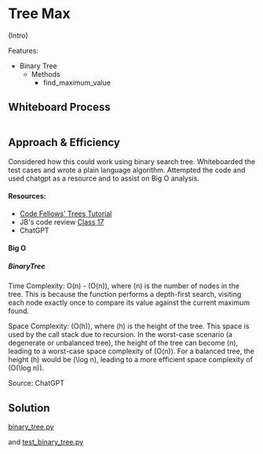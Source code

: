 # Tree Max
(Intro)

Features:

- Binary Tree
  - Methods
    - find_maximum_value


## Whiteboard Process
![]()


## Approach & Efficiency
Considered how this could work using binary search tree. Whiteboarded the test cases and wrote a plain language algorithm. Attempted the code and used chatgpt as a resource and to assist on Big O analysis.

#### Resources:

- [Code Fellows' Trees Tutorial](https://codefellows.github.io/common_curriculum/data_structures_and_algorithms/Code_401/class-15/resources/Trees.html)
- JB's code review [Class 17](https://zoom.us/rec/play/vu2fA0oAt_apPPWIqHibndKWKcf0ikQieYclVHkNjNh6LEqaHFZapVWjDytZGGV5DtIARPRux_p0KRWq.YL4FD0AzfO50WERT?canPlayFromShare=true&from=share_recording_detail&continueMode=true&componentName=rec-play&originRequestUrl=https%3A%2F%2Fzoom.us%2Frec%2Fshare%2FRFF8xFOEFYHuCXTaet2lxX3ZkT9IHeX_Ha0Psiv_a7NY7nxyQGm_oYjO9nJaDcuT.RaYfajx1j8uC4cRq)
- ChatGPT

#### Big O

##### BinaryTree
Time Complexity: O(n) - \(O(n)\), where \(n\) is the number of nodes in the tree. This is because the function performs a depth-first search, visiting each node exactly once to compare its value against the current maximum found.

Space Complexity: \(O(h)\), where \(h\) is the height of the tree. This space is used by the call stack due to recursion. In the worst-case scenario (a degenerate or unbalanced tree), the height of the tree can become \(n\), leading to a worst-case space complexity of \(O(n)\). For a balanced tree, the height \(h\) would be \(\log n\), leading to a more efficient space complexity of \(O(\log n)\).

Source: ChatGPT


## Solution
[binary_tree.py](/python/data_structures/binary_tree.py)

and [test_binary_tree.py](/python/tests/data_structures/test_binary_tree.py)
